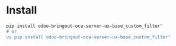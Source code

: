 # Install

```bash
pip install odoo-bringout-oca-server-ux-base_custom_filter"
# or
uv pip install odoo-bringout-oca-server-ux-base_custom_filter"
```

